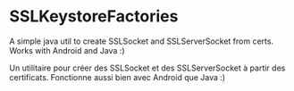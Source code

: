 # SSLKeystoreFactories
A simple java util to create SSLSocket and SSLServerSocket from certs. Works with Android and Java :)

Un utilitaire pour créer des SSLSocket et des SSLServerSocket à partir des certificats. Fonctionne aussi bien avec Android que Java :)
